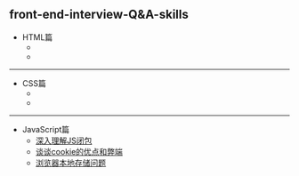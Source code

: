 ## front-end-interview-Q&A-skills  
* HTML篇  
  * []()  
  * 
  
---

* CSS篇  
  * []()  
  * 
  
---

* JavaScript篇  
  * [深入理解JS闭包](https://github.com/wumengsheng/front-end-interview/blob/master/深入理解JS闭包.md)   
  * [谈谈cookie的优点和弊端](https://github.com/wumengsheng/front-end-interview/blob/master/谈谈cookie的优点和弊端.md)  
  * [浏览器本地存储问题](https://github.com/wumengsheng/front-end-interview/blob/master/浏览器本地存储问题.md)
